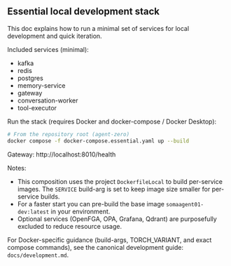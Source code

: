 ## Essential local development stack

This doc explains how to run a minimal set of services for local development and quick iteration.

Included services (minimal):
- kafka
- redis
- postgres
- memory-service
- gateway
- conversation-worker
- tool-executor

Run the stack (requires Docker and docker-compose / Docker Desktop):

```bash
# From the repository root (agent-zero)
docker compose -f docker-compose.essential.yaml up --build
```

Gateway: http://localhost:8010/health

Notes:
- This composition uses the project `DockerfileLocal` to build per-service images. The `SERVICE` build-arg is set to keep image size smaller for per-service builds.
- For a faster start you can pre-build the base image `somaagent01-dev:latest` in your environment.
- Optional services (OpenFGA, OPA, Grafana, Qdrant) are purposefully excluded to reduce resource usage.

For Docker-specific guidance (build-args, TORCH_VARIANT, and exact compose commands), see the canonical development guide: `docs/development.md`.


